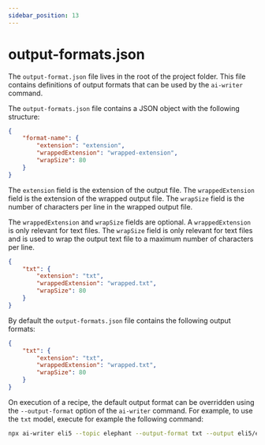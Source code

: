 ```yaml
---
sidebar_position: 13
---
```


# output-formats.json

The `output-format.json` file lives in the root of the project folder. This file contains definitions of output formats that can be used by the `ai-writer` command.

The `output-formats.json` file contains a JSON object with the following structure:

```json
{
    "format-name": {
        "extension": "extension",
        "wrappedExtension": "wrapped-extension",
        "wrapSize": 80
    }
}
```

The `extension` field is the extension of the output file. The `wrappedExtension` field is the extension of the wrapped output file. The `wrapSize` field is the number of characters per line in the wrapped output file.

The `wrappedExtension` and `wrapSize` fields are optional. A `wrappedExtension` is only relevant for text files. The `wrapSize` field is only relevant for text files and is used to wrap the output text file to a maximum number of characters per line.

```json
{
    "txt": {
        "extension": "txt",
        "wrappedExtension": "wrapped.txt",
        "wrapSize": 80
    }
}
```
By default the `output-formats.json` file contains the following output formats:

```json
{
    "txt": {
        "extension": "txt",
        "wrappedExtension": "wrapped.txt",
        "wrapSize": 80
    }
}
```

On execution of a recipe, the default output format can be overridden using the `--output-format` option of the `ai-writer` command. For example, to use the `txt` model, execute for example the following command:

```bash
npx ai-writer eli5 --topic elephant --output-format txt --output eli5/elephant
```